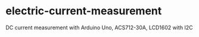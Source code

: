 # electric-current-measurement
DC current measurement with Arduino Uno, ACS712-30A, LCD1602 with I2C
